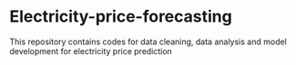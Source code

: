 # Electricity-price-forecasting
This repository contains codes for data cleaning, data analysis and model development for electricity price prediction
